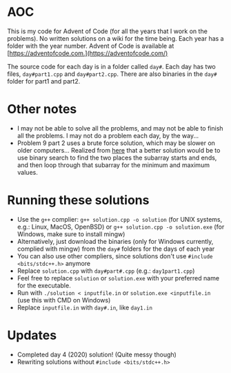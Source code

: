 # AOC
This is my code for Advent of Code (for all the years that I work on the problems). No written solutions on a wiki for the time being. Each year has a folder with the year number. Advent of Code is available at [https://adventofcode.com.](https://adventofcode.com/)

The source code for each day is in a folder called `day#`. Each day has two files, `day#part1.cpp` and `day#part2.cpp`. There are also binaries in the `day#` folder for part1 and part2.

# Other notes
- I may not be able to solve all the problems, and may not be able to finish all the problems. I may not do a problem each day, by the way...
- Problem 9 part 2 uses a brute force solution, which may be slower on older computers... Realized from [here](https://github.com/mebeim/aoc/blob/master/2020/README.md#day-9---encoding-error) that a better solution would be to use binary search to find the two places the subarray starts and ends, and then loop through that subarray for the minimum and maximum values.

# Running these solutions
- Use the `g++` complier: `g++ solution.cpp -o solution` (for UNIX systems, e.g.: Linux, MacOS, OpenBSD) or `g++ solution.cpp -o solution.exe` (for Windows, make sure to install mingw)
- Alternatively, just download the binaries (only for Windows currently, complied with mingw) from the `day#` folders for the days of each year
- You can also use other compliers, since solutions don't use `#include <bits/stdc++.h>` anymore
- Replace `solution.cpp` with `day#part#.cpp` (e.g.: `day1part1.cpp`)
- Feel free to replace `solution` or `solution.exe` with your preferred name for the executable.
- Run with `./solution < inputfile.in` or `solution.exe <inputfile.in` (use this with CMD on Windows)
- Replace `inputfile.in` with `day#.in`, like `day1.in`

# Updates
- Completed day 4 (2020) solution! (Quite messy though)
- Rewriting solutions without `#include <bits/stdc++.h>`
